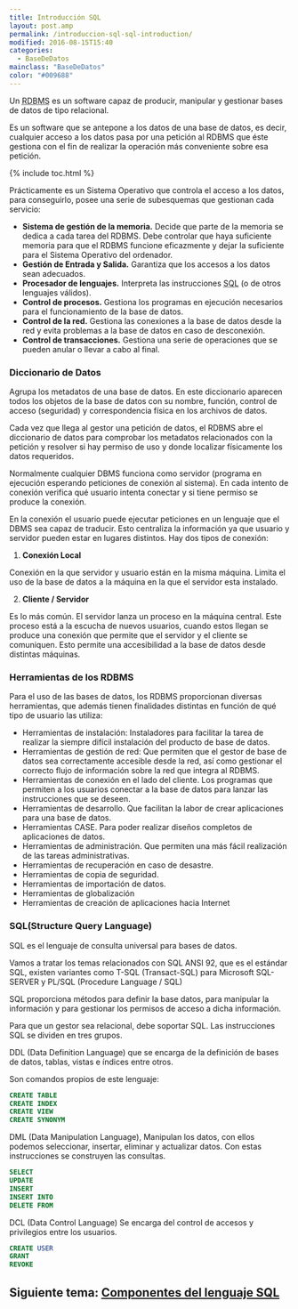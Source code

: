 ```yaml
---
title: Introducción SQL
layout: post.amp
permalink: /introduccion-sql-sql-introduction/
modified: 2016-08-15T15:40
categories:
  - BaseDeDatos
mainclass: "BaseDeDatos"
color: "#009688"
---
```

Un <acronym title="Relational Data Base Management System">RDBMS</acronym> es un software capaz de producir, manipular y gestionar bases de datos de tipo relacional.

Es un software que se antepone a los datos de una base de datos, es decir, cualquier acceso a los datos pasa por una petición al RDBMS que éste gestiona con el fin de realizar la operación más conveniente sobre esa petición.

<!--ad-->

{% include toc.html %}

Prácticamente es un Sistema Operativo que controla el acceso a los datos, para conseguirlo, posee una serie de subesquemas que gestionan cada servicio:

  * **Sistema de gestión de la memoria.** Decide que parte de la memoria se dedica a cada tarea del RDBMS. Debe controlar que haya suficiente memoria para que el RDBMS funcione eficazmente y dejar la suficiente para el Sistema Operativo del ordenador.
  * **Gestión de Entrada y Salida.** Garantiza que los accesos a los datos sean adecuados.
  * **Procesador de lenguajes.** Interpreta las instrucciones <acronym title="structured query language">SQL</acronym> (o de otros lenguajes válidos).
  * **Control de procesos.** Gestiona los programas en ejecución necesarios para el funcionamiento de la base de datos.
  * **Control de la red.** Gestiona las conexiones a la base de datos desde la red y evita problemas a la base de datos en caso de desconexión.
  * **Control de transacciones.** Gestiona una serie de operaciones que se pueden anular o llevar a cabo al final.

### Diccionario de Datos

Agrupa los metadatos de una base de datos. En este diccionario aparecen todos los objetos de la base de datos con su nombre, función, control de acceso (seguridad) y correspondencia física en los archivos de datos.

Cada vez que llega al gestor una petición de datos, el RDBMS abre el diccionario de datos para comprobar los metadatos relacionados con la petición y resolver si hay permiso de uso y donde localizar físicamente los datos requeridos.

Normalmente cualquier DBMS funciona como servidor (programa en ejecución esperando peticiones de conexión al sistema). En cada intento de conexión verifica qué usuario intenta conectar y si tiene permiso se produce la conexión.

En la conexión el usuario puede ejecutar peticiones en un lenguaje que el DBMS sea capaz de traducir. Esto centraliza la información ya que usuario y servidor pueden estar en lugares distintos. Hay dos tipos de conexión:

  1. **Conexión Local**

Conexión en la que servidor y usuario están en la misma máquina. Limita el uso de la base de datos a la máquina en la que el servidor esta instalado.

  2. **Cliente / Servidor**

Es lo más común. El servidor lanza un proceso en la máquina central. Este proceso está a la escucha de nuevos usuarios, cuando estos llegan se produce una conexión que permite que el servidor y el cliente se comuniquen. Esto permite una accesibilidad a la base de datos desde distintas máquinas.

### Herramientas de los RDBMS

Para el uso de las bases de datos, los RDBMS proporcionan diversas herramientas, que
además tienen finalidades distintas en función de qué tipo de usuario las utiliza:

  * Herramientas de instalación: Instaladores para facilitar la tarea de realizar la siempre difícil instalación del producto de base de datos.
  * Herramientas de gestión de red: Que permiten que el gestor de base de datos sea correctamente accesible desde la red, así como gestionar el correcto flujo de información sobre la red que integra al RDBMS.
  * Herramientas de conexión en el lado del cliente. Los programas que permiten a los usuarios conectar a la base de datos para lanzar las instrucciones que se deseen.
  * Herramientas de desarrollo. Que facilitan la labor de crear aplicaciones para una base de datos.
  * Herramientas CASE. Para poder realizar diseños completos de aplicaciones de datos.
  * Herramientas de administración. Que permiten una más fácil realización de las tareas administrativas.
  * Herramientas de recuperación en caso de desastre.
  * Herramientas de copia de seguridad.
  * Herramientas de importación de datos.
  * Herramientas de globalización
  * Herramientas de creación de aplicaciones hacia Internet

### SQL(Structure Query Language)

SQL es el lenguaje de consulta universal para bases de datos.

Vamos a tratar los temas relacionados con SQL ANSI 92, que es el estándar SQL, existen variantes como T-SQL (Transact-SQL) para Microsoft SQL-SERVER y PL/SQL (Procedure Language / SQL)

SQL proporciona métodos para definir la base datos, para manipular la información y para gestionar los permisos de acceso a dicha información.

Para que un gestor sea relacional, debe soportar SQL. Las instrucciones SQL se dividen en tres grupos.

DDL (Data Definition Language) que se encarga de la definición de bases de datos, tablas, vistas e índices entre otros.

Son comandos propios de este lenguaje:

```sql
CREATE TABLE
CREATE INDEX
CREATE VIEW
CREATE SYNONYM
```

DML (Data Manipulation Language), Manipulan los datos, con ellos podemos seleccionar, insertar, eliminar y actualizar datos. Con estas instrucciones se construyen las consultas.

```sql
SELECT
UPDATE
INSERT
INSERT INTO
DELETE FROM
```

DCL (Data Control Language) Se encarga del control de accesos y privilegios entre los usuarios.

```sql
CREATE USER
GRANT
REVOKE
```

## Siguiente tema: [Componentes del lenguaje SQL][1]

 [1]: https://elbauldelprogramador.com/componentes-del-lenguaje-sql-sql/
